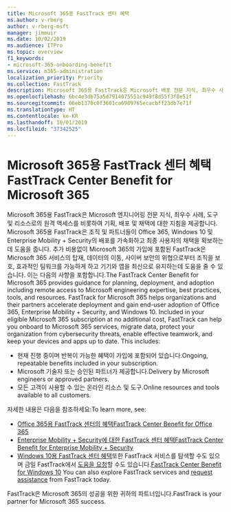 ```yaml
---
title: Microsoft 365용 FastTrack 센터 혜택
ms.author: v-rberg
author: v-rberg-msft
manager: jimmuir
ms.date: 10/02/2019
ms.audience: ITPro
ms.topic: overview
f1_keywords:
- microsoft-365-onboarding-benefit
ms.service: m365-administration
localization_priority: Priority
ms.collection: FastTrack
description: Microsoft 365용 FastTrack은 Microsoft 배포 전문 지식, 최우수 사례, 도구 및 리소스로의 원격 액세스를 비롯하여 기획, 배포 및 채택에 대한 지침을 제공합니다.   Microsoft 365용 FastTrack은 조직 및 파트너들이 Office 365, Windows 10 및 Enterprise Mobility + Security의 배포를 가속화하고 최종 사용자의 채택을 확보하는데 도움을 줍니다.
ms.openlocfilehash: 6bc4e3db75a5d7914075551c949f8d55f3f8e51f
ms.sourcegitcommit: 06eb1378c0f3601ca6909765ecacbff23db7e71f
ms.translationtype: HT
ms.contentlocale: ko-KR
ms.lasthandoff: 10/01/2019
ms.locfileid: "37342525"
---
```

# <a name="fasttrack-center-benefit-for-microsoft-365"></a><span data-ttu-id="1b111-104">Microsoft 365용 FastTrack 센터 혜택</span><span class="sxs-lookup"><span data-stu-id="1b111-104">FastTrack Center Benefit for Microsoft 365</span></span>

<span data-ttu-id="1b111-p102">Microsoft 365용 FastTrack은 Microsoft 엔지니어링 전문 지식, 최우수 사례, 도구 및 리소스로의 원격 액세스를 비롯하여 기획, 배포 및 채택에 대한 지침을 제공합니다.   Microsoft 365용 FastTrack은 조직 및 파트너들이 Office 365, Windows 10 및 Enterprise Mobility + Security의 배포를 가속화하고 최종 사용자의 채택을 확보하는데 도움을 줍니다. 추가 비용없이 Microsoft 365의 가입에 포함된 FastTrack은 Microsoft 365 서비스의 탑재, 데이터의 이동, 사이버 보안의 위협으로부터 조직을 보호, 효과적인 팀워크를 가능하게 하고 기기와 앱을 최신으로 유지하는데 도움을 줄 수 있습니다. 이는 다음의 사항을 포함합니다.</span><span class="sxs-lookup"><span data-stu-id="1b111-p102">The FastTrack Center Benefit for Microsoft 365 provides guidance for planning, deployment, and adoption including remote access to Microsoft engineering expertise, best practices, tools, and resources. FastTrack for Microsoft 365 helps organizations and their partners accelerate deployment and gain end-user adoption of Office 365, Enterprise Mobility + Security, and Windows 10. Included in your eligible Microsoft 365 subscription at no additional cost, FastTrack can help you onboard to Microsoft 365 services, migrate data, protect your organization from cybersecurity threats, enable effective teamwork, and keep your devices and apps up to date. This includes:</span></span>

- <span data-ttu-id="1b111-109">현재 진행 중이며 반복이 가능한 혜택이 가입에 포함되어 있습니다.</span><span class="sxs-lookup"><span data-stu-id="1b111-109">Ongoing, repeatable benefits included in your subscription.</span></span>
- <span data-ttu-id="1b111-110">Microsoft 기술자 또는 승인된 파트너가 제공합니다.</span><span class="sxs-lookup"><span data-stu-id="1b111-110">Delivery by Microsoft engineers or approved partners.</span></span>
- <span data-ttu-id="1b111-111">모든 고객이 사용할 수 있는 온라인 리소스 및 도구.</span><span class="sxs-lookup"><span data-stu-id="1b111-111">Online resources and tools available to all customers.</span></span>
  
<span data-ttu-id="1b111-112">자세한 내용은 다음을 참조하세요:</span><span class="sxs-lookup"><span data-stu-id="1b111-112">To learn more, see:</span></span>

- [<span data-ttu-id="1b111-113">Office 365용 FastTrack 센터의 혜택</span><span class="sxs-lookup"><span data-stu-id="1b111-113">FastTrack Center Benefit for Office 365</span></span>](O365-fasttrack-benefit-for-office-365.md) 
- [<span data-ttu-id="1b111-114">Enterprise Mobility + Security에 대한 FastTrack 센터 혜택</span><span class="sxs-lookup"><span data-stu-id="1b111-114">FastTrack Center Benefit for Enterprise Mobility + Security</span></span>](EMS-fasttrack-benefit-for-EMS.md)
- <span data-ttu-id="1b111-115">[Windows 10용 FastTrack 센터 혜택](Win-10-fasttrack-benefit-for-Windows-10.md)또한 FastTrack 서비스를 탐색할 수도 있으며 금일 FastTrack에서 [도움을 요청](https://go.microsoft.com/fwlink/p/?LinkId=2003903)할 수도 있습니다.</span><span class="sxs-lookup"><span data-stu-id="1b111-115">[FastTrack Center Benefit for Windows 10](Win-10-fasttrack-benefit-for-Windows-10.md) You can also explore FastTrack services and [request assistance](https://go.microsoft.com/fwlink/p/?LinkId=2003903) from FastTrack today.</span></span>

<span data-ttu-id="1b111-116">FastTrack은 Microsoft 365의 성공을 위한 귀하의 파트너입니다.</span><span class="sxs-lookup"><span data-stu-id="1b111-116">FastTrack is your partner for Microsoft 365 success.</span></span>
  
  

 